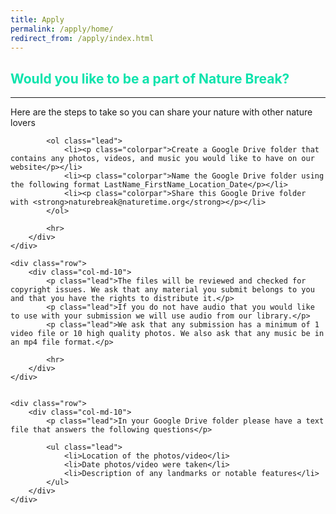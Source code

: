 ```yaml
---
title: Apply
permalink: /apply/home/
redirect_from: /apply/index.html
---
```


<style>
	
	h2 {
		color: rgb(12, 227, 172);
	}

	.container, .row, .col-md-10 {
		max-width: 100%;
		overflow-h: hidden;
	}

</style>

<div class="container">
	<div class="row">
		<div class="col-md-10">
			<h2 class="header-light regular-pad">Would you like to be a part of Nature Break?</h2>
			<hr>
			<p class="lead">Here are the steps to take so you can share your nature with other nature lovers</p>

			<ol class="lead">
				<li><p class="colorpar">Create a Google Drive folder that contains any photos, videos, and music you would like to have on our website</p></li>
				<li><p class="colorpar">Name the Google Drive folder using the following format LastName_FirstName_Location_Date</p></li>
				<li><p class="colorpar">Share this Google Drive folder with <strong>naturebreak@naturetime.org</strong></p></li>
			</ol>

			<hr>
		</div>
	</div>

	<div class="row">
		<div class="col-md-10">
			<p class="lead">The files will be reviewed and checked for copyright issues. We ask that any material you submit belongs to you and that you have the rights to distribute it.</p>
			<p class="lead">If you do not have audio that you would like to use with your submission we will use audio from our library.</p>	
			<p class="lead">We ask that any submission has a minimum of 1 video file or 10 high quality photos. We also ask that any music be in an mp4 file format.</p>
			
			<hr>
		</div>
	</div>


	<div class="row">
		<div class="col-md-10">
			<p class="lead">In your Google Drive folder please have a text file that answers the following questions</p>

			<ul class="lead">
				<li>Location of the photos/video</li>
				<li>Date photos/video were taken</li>
				<li>Description of any landmarks or notable features</li>
			</ul>
		</div>
	</div>

</div>

